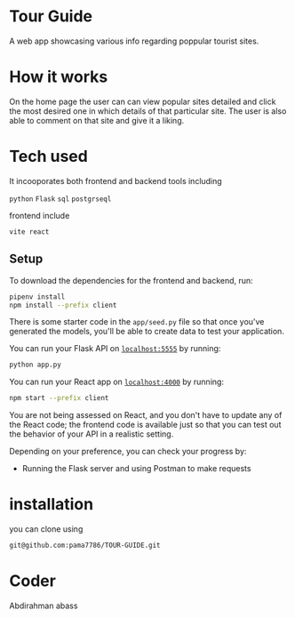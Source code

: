 # Tour Guide

A web app showcasing various info regarding poppular tourist sites.

# How it works 

On the home page the  user can can view popular sites detailed and click the most desired one
in which details of that particular site.
The user is also able to comment on that site and give it a liking.

# Tech used

It incooporates both frontend and backend tools including

```python```
```Flask```
```sql```
```postgrseql```

frontend include

```vite react```

## Setup

To download the dependencies for the frontend and backend, run:

```sh
pipenv install
npm install --prefix client
```

There is some starter code in the `app/seed.py` file so that once you've
generated the models, you'll be able to create data to test your application.

You can run your Flask API on [`localhost:5555`](http://localhost:5555) by running:

```sh
python app.py
```

You can run your React app on [`localhost:4000`](http://localhost:4000) by running:

```sh
npm start --prefix client
```

You are not being assessed on React, and you don't have to update any of the React
code; the frontend code is available just so that you can test out the behavior
of your API in a realistic setting.


Depending on your preference, you can  check your progress by:

- Running the Flask server and using Postman to make requests

# installation 

you can clone using 
```sh
git@github.com:pama7786/TOUR-GUIDE.git
```

# Coder

Abdirahman abass


